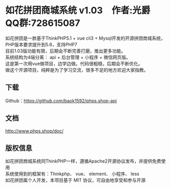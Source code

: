 如花拼团商城系统 v1.03&emsp;作者:光爵&emsp;QQ群:728615087
================================================== 

如花拼团是一款基于ThinkPHP5.1 + vue cli3 + Mysql开发的开源拼团商城系统，PHP版本要求提升到5.6，支持PHP7<br/>
目前1.03版功能有限，后期会不断完善打磨，推出更多功能。<br/>
系统结构为4端分离： api + 后台管理 + 小程序 + 微信网页版。<br/>
这是第一次用vue做项目，边学边做。代码很粗糙，后期会不断优化。<br/>
做这个开源项目，纯粹是为了学习交流，很多不足的地方欢迎大家指教。<br/>  

## 下载
Github：https://github.com/baok1592/phps.shop-api <br/> 

## 文档
http://www.phps.shop/doc/

## 版权信息
如花拼团商城系统同ThinkPHP一样，遵循Apache2开源协议发布，并提供免费使用 <br/>
系统使用到的框架有：Thinkphp、 vue、 element、 小程序、 less <br/>
如花拼团属个人开发，本项目基于 MIT 协议，可自由地享受和参与开源
